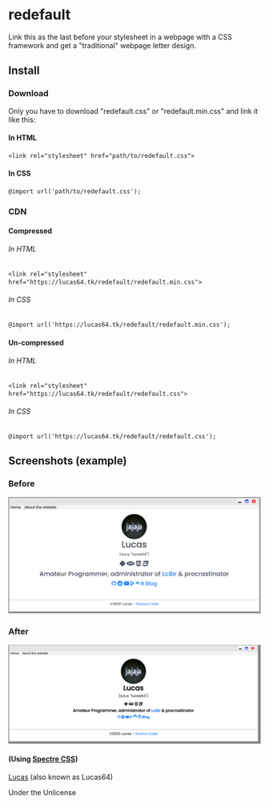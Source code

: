 # redefault
Link this as the last before your stylesheet in a webpage with a CSS framework and get a "traditional" webpage letter design.

## Install

### Download
Only you have to download "redefault.css" or "redefault.min.css" and link it like this:
#### In HTML
```
<link rel="stylesheet" href="path/to/redefault.css">
```
#### In CSS
```
@import url('path/to/redefault.css');
```

### CDN

#### Compressed
###### In HTML
```
<link rel="stylesheet" href="https://lucas64.tk/redefault/redefault.min.css">
```
###### In CSS
```
@import url('https://lucas64.tk/redefault/redefault.min.css');
```

#### Un-compressed
###### In HTML
```
<link rel="stylesheet" href="https://lucas64.tk/redefault/redefault.css">
```
###### In CSS
```
@import url('https://lucas64.tk/redefault/redefault.css');
```

## Screenshots (example)
### Before
![Before image](img/before.png)
### After
![After image](img/after.png)
#### (Using [Spectre CSS](https://picturepan2.github.io/spectre))


[Lucas](https://lucas64.tk) (also known as Lucas64)

Under the Unlicense
